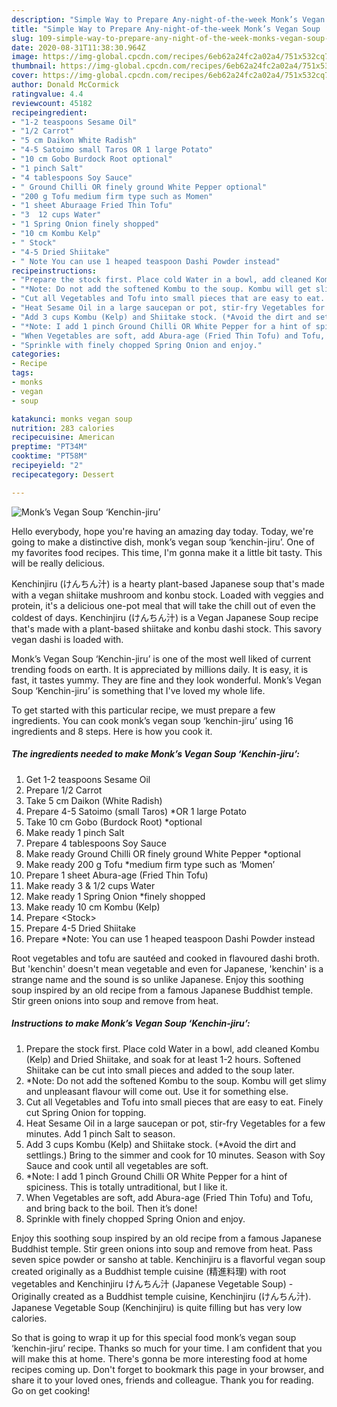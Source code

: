 ```yaml
---
description: "Simple Way to Prepare Any-night-of-the-week Monk’s Vegan Soup ‘Kenchin-jiru’"
title: "Simple Way to Prepare Any-night-of-the-week Monk’s Vegan Soup ‘Kenchin-jiru’"
slug: 109-simple-way-to-prepare-any-night-of-the-week-monks-vegan-soup-kenchin-jiru
date: 2020-08-31T11:38:30.964Z
image: https://img-global.cpcdn.com/recipes/6eb62a24fc2a02a4/751x532cq70/monks-vegan-soup-kenchin-jiru-recipe-main-photo.jpg
thumbnail: https://img-global.cpcdn.com/recipes/6eb62a24fc2a02a4/751x532cq70/monks-vegan-soup-kenchin-jiru-recipe-main-photo.jpg
cover: https://img-global.cpcdn.com/recipes/6eb62a24fc2a02a4/751x532cq70/monks-vegan-soup-kenchin-jiru-recipe-main-photo.jpg
author: Donald McCormick
ratingvalue: 4.4
reviewcount: 45182
recipeingredient:
- "1-2 teaspoons Sesame Oil"
- "1/2 Carrot"
- "5 cm Daikon White Radish"
- "4-5 Satoimo small Taros OR 1 large Potato"
- "10 cm Gobo Burdock Root optional"
- "1 pinch Salt"
- "4 tablespoons Soy Sauce"
- " Ground Chilli OR finely ground White Pepper optional"
- "200 g Tofu medium firm type such as Momen"
- "1 sheet Aburaage Fried Thin Tofu"
- "3  12 cups Water"
- "1 Spring Onion finely shopped"
- "10 cm Kombu Kelp"
- " Stock"
- "4-5 Dried Shiitake"
- " Note You can use 1 heaped teaspoon Dashi Powder instead"
recipeinstructions:
- "Prepare the stock first. Place cold Water in a bowl, add cleaned Kombu (Kelp) and Dried Shiitake, and soak for at least 1-2 hours. Softened Shiitake can be cut into small pieces and added to the soup later."
- "*Note: Do not add the softened Kombu to the soup. Kombu will get slimy and unpleasant flavour will come out. Use it for something else."
- "Cut all Vegetables and Tofu into small pieces that are easy to eat. Finely cut Spring Onion for topping."
- "Heat Sesame Oil in a large saucepan or pot, stir-fry Vegetables for a few minutes. Add 1 pinch Salt to season."
- "Add 3 cups Kombu (Kelp) and Shiitake stock. (*Avoid the dirt and settlings.) Bring to the simmer and cook for 10 minutes. Season with Soy Sauce and cook until all vegetables are soft."
- "*Note: I add 1 pinch Ground Chilli OR White Pepper for a hint of spiciness. This is totally untraditional, but I like it."
- "When Vegetables are soft, add Abura-age (Fried Thin Tofu) and Tofu, and bring back to the boil. Then it’s done!"
- "Sprinkle with finely chopped Spring Onion and enjoy."
categories:
- Recipe
tags:
- monks
- vegan
- soup

katakunci: monks vegan soup 
nutrition: 283 calories
recipecuisine: American
preptime: "PT34M"
cooktime: "PT58M"
recipeyield: "2"
recipecategory: Dessert

---
```



![Monk’s Vegan Soup ‘Kenchin-jiru’](https://img-global.cpcdn.com/recipes/6eb62a24fc2a02a4/751x532cq70/monks-vegan-soup-kenchin-jiru-recipe-main-photo.jpg)

Hello everybody, hope you're having an amazing day today. Today, we're going to make a distinctive dish, monk’s vegan soup ‘kenchin-jiru’. One of my favorites food recipes. This time, I'm gonna make it a little bit tasty. This will be really delicious.

Kenchinjiru (けんちん汁) is a hearty plant-based Japanese soup that&#39;s made with a vegan shiitake mushroom and konbu stock. Loaded with veggies and protein, it&#39;s a delicious one-pot meal that will take the chill out of even the coldest of days. Kenchinjiru (けんちん汁) is a Vegan Japanese Soup recipe that&#39;s made with a plant-based shiitake and konbu dashi stock. This savory vegan dashi is loaded with.

Monk’s Vegan Soup ‘Kenchin-jiru’ is one of the most well liked of current trending foods on earth. It is appreciated by millions daily. It is easy, it is fast, it tastes yummy. They are fine and they look wonderful. Monk’s Vegan Soup ‘Kenchin-jiru’ is something that I've loved my whole life.


To get started with this particular recipe, we must prepare a few ingredients. You can cook monk’s vegan soup ‘kenchin-jiru’ using 16 ingredients and 8 steps. Here is how you cook it.

<!--inarticleads1-->

##### The ingredients needed to make Monk’s Vegan Soup ‘Kenchin-jiru’:

1. Get 1-2 teaspoons Sesame Oil
1. Prepare 1/2 Carrot
1. Take 5 cm Daikon (White Radish)
1. Prepare 4-5 Satoimo (small Taros) *OR 1 large Potato
1. Take 10 cm Gobo (Burdock Root) *optional
1. Make ready 1 pinch Salt
1. Prepare 4 tablespoons Soy Sauce
1. Make ready  Ground Chilli OR finely ground White Pepper *optional
1. Make ready 200 g Tofu *medium firm type such as ‘Momen’
1. Prepare 1 sheet Abura-age (Fried Thin Tofu)
1. Make ready 3 &amp; 1/2 cups Water
1. Make ready 1 Spring Onion *finely shopped
1. Make ready 10 cm Kombu (Kelp)
1. Prepare  &lt;Stock&gt;
1. Prepare 4-5 Dried Shiitake
1. Prepare  *Note: You can use 1 heaped teaspoon Dashi Powder instead


Root vegetables and tofu are sautéed and cooked in flavoured dashi broth. But &#39;kenchin&#39; doesn&#39;t mean vegetable and even for Japanese, &#39;kenchin&#39; is a strange name and the sound is so unlike Japanese. Enjoy this soothing soup inspired by an old recipe from a famous Japanese Buddhist temple. Stir green onions into soup and remove from heat. 

<!--inarticleads2-->

##### Instructions to make Monk’s Vegan Soup ‘Kenchin-jiru’:

1. Prepare the stock first. Place cold Water in a bowl, add cleaned Kombu (Kelp) and Dried Shiitake, and soak for at least 1-2 hours. Softened Shiitake can be cut into small pieces and added to the soup later.
1. *Note: Do not add the softened Kombu to the soup. Kombu will get slimy and unpleasant flavour will come out. Use it for something else.
1. Cut all Vegetables and Tofu into small pieces that are easy to eat. Finely cut Spring Onion for topping.
1. Heat Sesame Oil in a large saucepan or pot, stir-fry Vegetables for a few minutes. Add 1 pinch Salt to season.
1. Add 3 cups Kombu (Kelp) and Shiitake stock. (*Avoid the dirt and settlings.) Bring to the simmer and cook for 10 minutes. Season with Soy Sauce and cook until all vegetables are soft.
1. *Note: I add 1 pinch Ground Chilli OR White Pepper for a hint of spiciness. This is totally untraditional, but I like it.
1. When Vegetables are soft, add Abura-age (Fried Thin Tofu) and Tofu, and bring back to the boil. Then it’s done!
1. Sprinkle with finely chopped Spring Onion and enjoy.


Enjoy this soothing soup inspired by an old recipe from a famous Japanese Buddhist temple. Stir green onions into soup and remove from heat. Pass seven spice powder or sansho at table. Kenchinjiru is a flavorful vegan soup created originally as a Buddhist temple cuisine (精進料理) with root vegetables and Kenchinjiru けんちん汁 (Japanese Vegetable Soup) - Originally created as a Buddhist temple cuisine, Kenchinjiru (けんちん汁). Japanese Vegetable Soup (Kenchinjiru) is quite filling but has very low calories. 

So that is going to wrap it up for this special food monk’s vegan soup ‘kenchin-jiru’ recipe. Thanks so much for your time. I am confident that you will make this at home. There's gonna be more interesting food at home recipes coming up. Don't forget to bookmark this page in your browser, and share it to your loved ones, friends and colleague. Thank you for reading. Go on get cooking!

